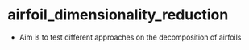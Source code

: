 # airfoil_dimensionality_reduction

- Aim is to test different approaches on the decomposition of airfoils
